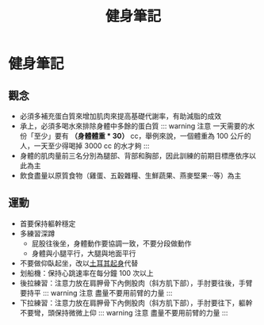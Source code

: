 ﻿---
title: '健身筆記'
tags: ['健康']
---
# 健身筆記

## 觀念
* 必須多補充蛋白質來增加肌肉來提高基礎代謝率，有助減脂的成效
* 承上，必須多喝水來排除身體中多餘的蛋白質
::: warning 注意
一天需要的水份「至少」要有 **（身體體重 * 30）** cc，舉例來說，一個體重為 100 公斤的人，一天至少得喝掉 3000 cc 的水才夠
:::   
* 身體的肌肉量前三名分別為腿部、背部和胸部，因此訓練的前期目標應依序以此為主
* 飲食盡量以原質食物（雞蛋、五穀雜糧、生鮮蔬果、燕麥堅果‧‧‧等）為主

## 運動
* 首要保持軀幹穩定
* 多練習深蹲
  * 屁股往後坐，身體動作要協調一致，不要分段做動作
  * 身體與小腿平行，大腿與地面平行
* 不要做仰臥起坐，改以[土耳其起身](https://www.google.com/url?sa=t&rct=j&q=&esrc=s&source=web&cd=&cad=rja&uact=8&ved=2ahUKEwii_JCHuJKJAxV9a_UHHd4BMB8QFnoECBYQAQ&url=https%3A%2F%2Fblog.worldgymtaiwan.com%2Fwhat-is-turkish-get-up-a-full-body-exercise&usg=AOvVaw3ZSma_PBvoFzJnOHxoJ6lQ&opi=89978449)代替
* 划船機：保持心跳速率在每分鐘 100 次以上
* 後拉練習：注意力放在肩胛骨下內側股肉（斜方肌下部），手肘要往後，手臂要持平
::: warning 注意
盡量不要用前臂的力量
:::   
* 下拉練習：注意力放在肩胛骨下內側股肉（斜方肌下部），手肘要往下，軀幹不要彎，頭保持微微上仰
::: warning 注意
盡量不要用前臂的力量
:::   
